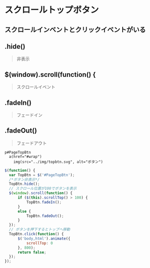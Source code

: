 # スクロールトップボタン

## スクロールインベントとクリックイベントがいる

## .hide()
>非表示
## $(window).scroll(function() {
>スクロールイベント
## .fadeIn()
>フェードイン
## .fadeOut()
>フェードアウト
```pug
p#PageTopBtn
  a(href="#wrap")
    img(src="../img/topbtn.svg", alt="ボタン")
```

```js
$(function() {
  var TopBtn = $('#PageTopBtn');
  /*ボタン非表示*/
  TopBtn.hide();
  // スクロール位置が100でボタンを表示
  $(window).scroll(function() {
      if ($(this).scrollTop() > 100) {
          TopBtn.fadeIn();
      }
      else {
          TopBtn.fadeOut();
      }
  });
  // ボタンを押下するとトップへ移動
  TopBtn.click(function() {
      $('body,html').animate({
          scrollTop: 0
      }, 800);
      return false;
  });
});
```
